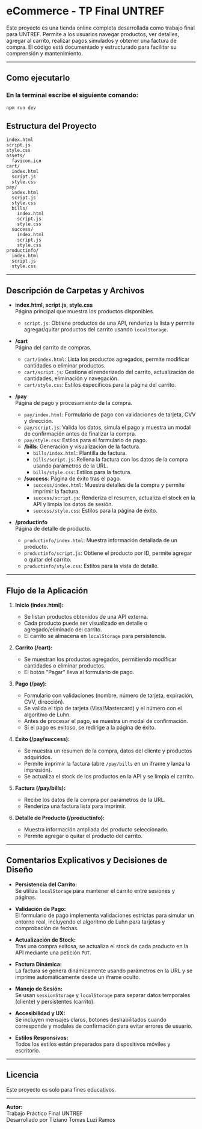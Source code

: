 # eCommerce - TP Final UNTREF

Este proyecto es una tienda online completa desarrollada como trabajo final para UNTREF. Permite a los usuarios navegar productos, ver detalles, agregar al carrito, realizar pagos simulados y obtener una factura de compra. El código está documentado y estructurado para facilitar su comprensión y mantenimiento.

---

## Como ejecutarlo

### En la terminal escribe el siguiente comando:

```
npm run dev
```

## Estructura del Proyecto

```
index.html
script.js
style.css
assets/
  favicon.ico
cart/
  index.html
  script.js
  style.css
pay/
  index.html
  script.js
  style.css
  bills/
    index.html
    script.js
    style.css
  success/
    index.html
    script.js
    style.css
productinfo/
  index.html
  script.js
  style.css
```

---

## Descripción de Carpetas y Archivos

- **index.html, script.js, style.css**  
  Página principal que muestra los productos disponibles.

  - `script.js`: Obtiene productos de una API, renderiza la lista y permite agregar/quitar productos del carrito usando `localStorage`.

- **/cart**  
  Página del carrito de compras.

  - `cart/index.html`: Lista los productos agregados, permite modificar cantidades o eliminar productos.
  - `cart/script.js`: Gestiona el renderizado del carrito, actualización de cantidades, eliminación y navegación.
  - `cart/style.css`: Estilos específicos para la página del carrito.

- **/pay**  
  Página de pago y procesamiento de la compra.

  - `pay/index.html`: Formulario de pago con validaciones de tarjeta, CVV y dirección.
  - `pay/script.js`: Valida los datos, simula el pago y muestra un modal de confirmación antes de finalizar la compra.
  - `pay/style.css`: Estilos para el formulario de pago.
  - **/bills**: Generación y visualización de la factura.
    - `bills/index.html`: Plantilla de factura.
    - `bills/script.js`: Rellena la factura con los datos de la compra usando parámetros de la URL.
    - `bills/style.css`: Estilos para la factura.
  - **/success**: Página de éxito tras el pago.
    - `success/index.html`: Muestra detalles de la compra y permite imprimir la factura.
    - `success/script.js`: Renderiza el resumen, actualiza el stock en la API y limpia los datos de sesión.
    - `success/style.css`: Estilos para la página de éxito.

- **/productinfo**  
  Página de detalle de producto.
  - `productinfo/index.html`: Muestra información detallada de un producto.
  - `productinfo/script.js`: Obtiene el producto por ID, permite agregar o quitar del carrito.
  - `productinfo/style.css`: Estilos para la vista de detalle.

---

## Flujo de la Aplicación

1. **Inicio (index.html):**

   - Se listan productos obtenidos de una API externa.
   - Cada producto puede ser visualizado en detalle o agregado/eliminado del carrito.
   - El carrito se almacena en `localStorage` para persistencia.

2. **Carrito (/cart):**

   - Se muestran los productos agregados, permitiendo modificar cantidades o eliminar productos.
   - El botón "Pagar" lleva al formulario de pago.

3. **Pago (/pay):**

   - Formulario con validaciones (nombre, número de tarjeta, expiración, CVV, dirección).
   - Se valida el tipo de tarjeta (Visa/Mastercard) y el número con el algoritmo de Luhn.
   - Antes de procesar el pago, se muestra un modal de confirmación.
   - Si el pago es exitoso, se redirige a la página de éxito.

4. **Éxito (/pay/success):**

   - Se muestra un resumen de la compra, datos del cliente y productos adquiridos.
   - Permite imprimir la factura (abre `/pay/bills` en un iframe y lanza la impresión).
   - Se actualiza el stock de los productos en la API y se limpia el carrito.

5. **Factura (/pay/bills):**

   - Recibe los datos de la compra por parámetros de la URL.
   - Renderiza una factura lista para imprimir.

6. **Detalle de Producto (/productinfo):**
   - Muestra información ampliada del producto seleccionado.
   - Permite agregar o quitar el producto del carrito.

---

## Comentarios Explicativos y Decisiones de Diseño

- **Persistencia del Carrito:**  
  Se utiliza `localStorage` para mantener el carrito entre sesiones y páginas.

- **Validación de Pago:**  
  El formulario de pago implementa validaciones estrictas para simular un entorno real, incluyendo el algoritmo de Luhn para tarjetas y comprobación de fechas.

- **Actualización de Stock:**  
  Tras una compra exitosa, se actualiza el stock de cada producto en la API mediante una petición `PUT`.

- **Factura Dinámica:**  
  La factura se genera dinámicamente usando parámetros en la URL y se imprime automáticamente desde un iframe oculto.

- **Manejo de Sesión:**  
  Se usan `sessionStorage` y `localStorage` para separar datos temporales (cliente) y persistentes (carrito).

- **Accesibilidad y UX:**  
  Se incluyen mensajes claros, botones deshabilitados cuando corresponde y modales de confirmación para evitar errores de usuario.

- **Estilos Responsivos:**  
  Todos los estilos están preparados para dispositivos móviles y escritorio.

---

## Licencia

Este proyecto es solo para fines educativos.

---

**Autor:**  
Trabajo Práctico Final UNTREF  
Desarrollado por Tiziano Tomas Luzi Ramos
